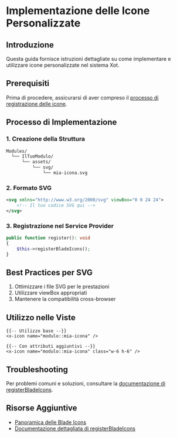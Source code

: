 # Implementazione delle Icone Personalizzate

## Introduzione
Questa guida fornisce istruzioni dettagliate su come implementare e utilizzare icone personalizzate nel sistema Xot.

## Prerequisiti
Prima di procedere, assicurarsi di aver compreso il [processo di registrazione delle icone](registerBladeIcons.md).

## Processo di Implementazione

### 1. Creazione della Struttura
```bash
Modules/
  └── IlTuoModulo/
      └── assets/
          └── svg/
              └── mia-icona.svg
```

### 2. Formato SVG
```xml
<svg xmlns="http://www.w3.org/2000/svg" viewBox="0 0 24 24">
    <!-- Il tuo codice SVG qui -->
</svg>
```

### 3. Registrazione nel Service Provider
```php
public function register(): void
{
    $this->registerBladeIcons();
}
```

## Best Practices per SVG
1. Ottimizzare i file SVG per le prestazioni
2. Utilizzare viewBox appropriati
3. Mantenere la compatibilità cross-browser

## Utilizzo nelle Viste
```blade
{{-- Utilizzo base --}}
<x-icon name="modulo::mia-icona" />

{{-- Con attributi aggiuntivi --}}
<x-icon name="modulo::mia-icona" class="w-6 h-6" />
```

## Troubleshooting
Per problemi comuni e soluzioni, consultare la [documentazione di registerBladeIcons](registerBladeIcons.md).

## Risorse Aggiuntive
- [Panoramica delle Blade Icons](blade-icons-overview.md)
- [Documentazione dettagliata di registerBladeIcons](registerBladeIcons.md) 